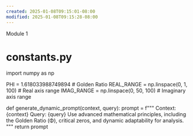 ```yaml
---
created: 2025-01-08T09:15:01-08:00
modified: 2025-01-08T09:15:28-08:00
---
```


Module 1



# constants.py
import numpy as np

PHI = 1.618033988749894  # Golden Ratio
REAL_RANGE = np.linspace(0, 1, 100)  # Real axis range
IMAG_RANGE = np.linspace(0, 50, 100)  # Imaginary axis range

def generate_dynamic_prompt(context, query):
    prompt = f"""
    Context: {context}
    Query: {query}
    Use advanced mathematical principles, including the Golden Ratio (Φ), critical zeros, and dynamic adaptability for analysis.
    """
    return prompt
